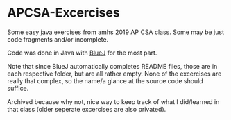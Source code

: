# APCSA-Excercises
Some easy java exercises from amhs 2019 AP CSA class. Some may be just code fragments and/or incomplete.

Code was done in Java with [BlueJ](https://bluej.org/) for the most part.

Note that since BlueJ automatically completes README files, those are in each respective folder, but are all rather empty. None of the excercises are really that complex, so the name/a glance at the source code should suffice.

Archived because why not, nice way to keep track of what I did/learned in that class (older seperate excercises are also privated).
